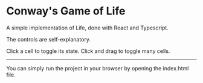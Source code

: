 # Conway's Game of Life

A simple implementation of Life, done with React and Typescript.

The controls are self-explanatory.

Click a cell to toggle its state. Click and drag to toggle many cells.

----

You can simply run the project in your browser by opening the index.html file.
